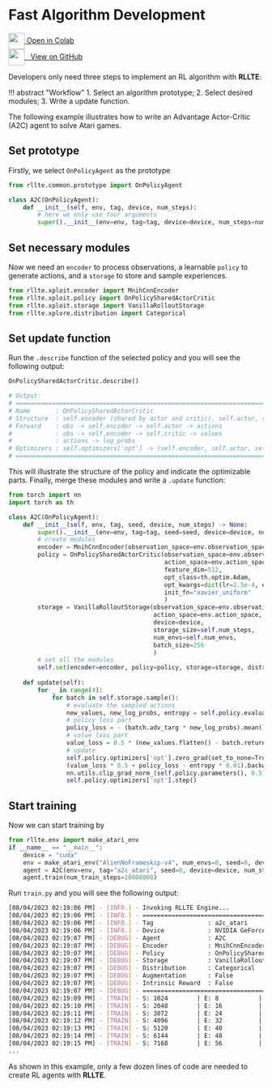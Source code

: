 # Fast Algorithm Development

<div class="badge">
<a href="https://colab.research.google.com/github/RLE-Foundation/rllte/blob/main/examples/fast_algorithm_dev.ipynb">
<img src="../../../assets/images/colab-logo.svg" style="height: 32px; vertical-align:middle;">
Open in Colab
</a>
</div>

<div class="badge">
<a href="https://github.com/RLE-Foundation/rllte/blob/main/examples/fast_algorithm_dev.ipynb">
<img src="../../../assets/images/github-logo.svg" style="height: 32px; vertical-align:middle;">
&nbsp;&nbsp;View on GitHub
</a>
</div>

Developers only need three steps to implement an RL algorithm with **RLLTE**:

!!! abstract "Workflow"
    1. Select an algorithm prototype;
    2. Select desired modules;
    3. Write a update function.

The following example illustrates how to write an Advantage Actor-Critic (A2C) agent to solve Atari games.

## Set prototype
Firstly, we select `OnPolicyAgent` as the prototype
``` py
from rllte.common.prototype import OnPolicyAgent

class A2C(OnPolicyAgent):
    def __init__(self, env, tag, device, num_steps):
        # here we only use four arguments
        super().__init__(env=env, tag=tag, device=device, num_steps=num_steps)
```
## Set necessary modules
Now we need an `encoder` to process observations, a learnable `policy` to generate actions, and a `storage` to store and sample experiences.
``` py
from rllte.xploit.encoder import MnihCnnEncoder
from rllte.xploit.policy import OnPolicySharedActorCritic
from rllte.xploit.storage import VanillaRolloutStorage
from rllte.xplore.distribution import Categorical
```

## Set update function
Run the `.describe` function of the selected policy and you will see the following output:
``` py
OnPolicySharedActorCritic.describe()

# Output:
# ================================================================================
# Name       : OnPolicySharedActorCritic
# Structure  : self.encoder (shared by actor and critic), self.actor, self.critic
# Forward    : obs -> self.encoder -> self.actor -> actions
#            : obs -> self.encoder -> self.critic -> values
#            : actions -> log_probs
# Optimizers : self.optimizers['opt'] -> (self.encoder, self.actor, self.critic)
# ================================================================================
```
This will illustrate the structure of the policy and indicate the optimizable parts. Finally, merge these modules and write a `.update` function:
``` py
from torch import nn
import torch as th

class A2C(OnPolicyAgent):
    def __init__(self, env, tag, seed, device, num_steps) -> None:
        super().__init__(env=env, tag=tag, seed=seed, device=device, num_steps=num_steps)
        # create modules
        encoder = MnihCnnEncoder(observation_space=env.observation_space, feature_dim=512)
        policy = OnPolicySharedActorCritic(observation_space=env.observation_space,
                                           action_space=env.action_space,
                                           feature_dim=512,
                                           opt_class=th.optim.Adam,
                                           opt_kwargs=dict(lr=2.5e-4, eps=1e-5),
                                           init_fn="xavier_uniform"
                                           )
        storage = VanillaRolloutStorage(observation_space=env.observation_space,
                                        action_space=env.action_space,
                                        device=device,
                                        storage_size=self.num_steps,
                                        num_envs=self.num_envs,
                                        batch_size=256
                                        )
        # set all the modules
        self.set(encoder=encoder, policy=policy, storage=storage, distribution=Categorical)
    
    def update(self):
        for _ in range(4):
            for batch in self.storage.sample():
                # evaluate the sampled actions
                new_values, new_log_probs, entropy = self.policy.evaluate_actions(obs=batch.observations, actions=batch.actions)
                # policy loss part
                policy_loss = - (batch.adv_targ * new_log_probs).mean()
                # value loss part
                value_loss = 0.5 * (new_values.flatten() - batch.returns).pow(2).mean()
                # update
                self.policy.optimizers['opt'].zero_grad(set_to_none=True)
                (value_loss * 0.5 + policy_loss - entropy * 0.01).backward()
                nn.utils.clip_grad_norm_(self.policy.parameters(), 0.5)
                self.policy.optimizers['opt'].step()
```

## Start training
Now we can start training by
``` py title="train.py"
from rllte.env import make_atari_env
if __name__ == "__main__":
    device = "cuda"
    env = make_atari_env("AlienNoFrameskip-v4", num_envs=8, seed=0, device=device)
    agent = A2C(env=env, tag="a2c_atari", seed=0, device=device, num_steps=128)
    agent.train(num_train_steps=10000000)
```
Run `train.py` and you will see the following output:
``` sh
[08/04/2023 02:19:06 PM] - [INFO.] - Invoking RLLTE Engine...
[08/04/2023 02:19:06 PM] - [INFO.] - ================================================================================
[08/04/2023 02:19:06 PM] - [INFO.] - Tag               : a2c_atari
[08/04/2023 02:19:06 PM] - [INFO.] - Device            : NVIDIA GeForce RTX 3090
[08/04/2023 02:19:07 PM] - [DEBUG] - Agent             : A2C
[08/04/2023 02:19:07 PM] - [DEBUG] - Encoder           : MnihCnnEncoder
[08/04/2023 02:19:07 PM] - [DEBUG] - Policy            : OnPolicySharedActorCritic
[08/04/2023 02:19:07 PM] - [DEBUG] - Storage           : VanillaRolloutStorage
[08/04/2023 02:19:07 PM] - [DEBUG] - Distribution      : Categorical
[08/04/2023 02:19:07 PM] - [DEBUG] - Augmentation      : False
[08/04/2023 02:19:07 PM] - [DEBUG] - Intrinsic Reward  : False
[08/04/2023 02:19:07 PM] - [DEBUG] - ================================================================================
[08/04/2023 02:19:09 PM] - [TRAIN] - S: 1024        | E: 8           | L: 44          | R: 99.000      | FPS: 407.637   | T: 0:00:02    
[08/04/2023 02:19:10 PM] - [TRAIN] - S: 2048        | E: 16          | L: 50          | R: 109.000     | FPS: 594.725   | T: 0:00:03    
[08/04/2023 02:19:11 PM] - [TRAIN] - S: 3072        | E: 24          | L: 47          | R: 96.000      | FPS: 692.433   | T: 0:00:04    
[08/04/2023 02:19:12 PM] - [TRAIN] - S: 4096        | E: 32          | L: 36          | R: 93.000      | FPS: 755.935   | T: 0:00:05    
[08/04/2023 02:19:13 PM] - [TRAIN] - S: 5120        | E: 40          | L: 55          | R: 99.000      | FPS: 809.577   | T: 0:00:06    
[08/04/2023 02:19:14 PM] - [TRAIN] - S: 6144        | E: 48          | L: 46          | R: 34.000      | FPS: 847.310   | T: 0:00:07    
[08/04/2023 02:19:15 PM] - [TRAIN] - S: 7168        | E: 56          | L: 49          | R: 43.000      | FPS: 878.628   | T: 0:00:08   
...
```

As shown in this example, only a few dozen lines of code are needed to create RL agents with **RLLTE**. 